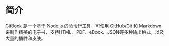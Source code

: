 # 简介

GitBook 是一个基于 Node.js 的命令行工具，可使用 GitHub/Git 和 Markdown 来制作精美的电子书，支持HTML、PDF、eBook、JSON等多种输出格式，以及大量的插件和皮肤。
